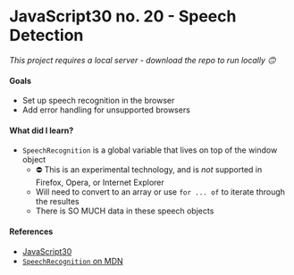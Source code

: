# JavaScript30 no. 20 - Speech Detection

*This project requires a local server - download the repo to run locally 🙃*

#### Goals
* Set up speech recognition in the browser
* Add error handling for unsupported browsers

#### What did I learn?
* `SpeechRecognition` is a global variable that lives on top of the window object
  * ⛔️ This is an experimental technology, and is *not* supported in Firefox, Opera, or Internet Explorer
  * Will need to convert to an array or use `for ... of` to iterate through the resultes 
  * There is SO MUCH data in these speech objects

#### References
* [JavaScript30](https://javascript30.com/)
* [`SpeechRecognition` on MDN](https://developer.mozilla.org/en-US/docs/Web/API/SpeechRecognition)